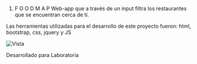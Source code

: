 1. F O O D M A P
Web-app que a través de un input filtra los restaurantes que se encuentran cerca de ti.

Las herramientas utilizadas para el desarrollo de este proyecto fueron: html, bootstrap, css, jquery y JS

![Vista](https://user-images.githubusercontent.com/12899162/38505252-59804084-3bdc-11e8-8abf-c8e493a0551d.jpg)

Desarrollado para Laboratoria

